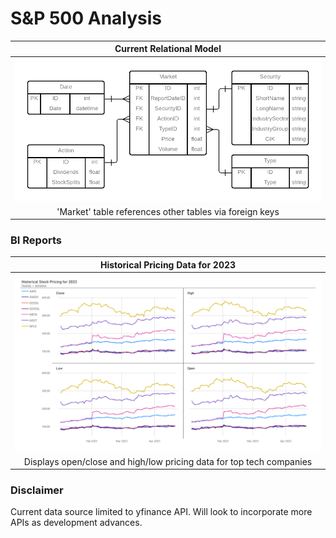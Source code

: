 # S&P 500 Analysis
| Current Relational Model |
|:--:|
|![](docs/images/SnP500.png)|
|'Market' table references other tables via foreign keys|
 
### BI Reports
| Historical Pricing Data for 2023 |
|:--:|
|![](docs/images/FAANG+MAMAAPricingData.png)|
|Displays open/close and high/low pricing data for top tech companies|

### Disclaimer
Current data source limited to yfinance API. Will look to incorporate more APIs as development advances.
